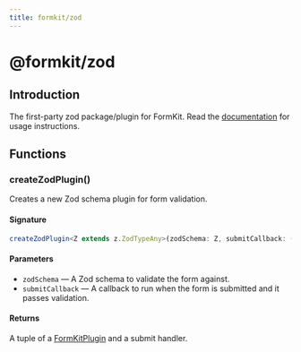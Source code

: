 ```yaml
---
title: formkit/zod
---
```


# @formkit/zod


## Introduction

The first-party zod package/plugin for FormKit. Read the [documentation](https://formkit.com/essentials/zod) for usage instructions.

## Functions

### createZodPlugin()

Creates a new Zod schema plugin for form validation.

#### Signature


```typescript
createZodPlugin<Z extends z.ZodTypeAny>(zodSchema: Z, submitCallback: (payload: z.infer<typeof zodSchema>, node: FormKitNode | undefined) => void | Promise<void>): [FormKitPlugin, (payload: any, node: FormKitNode | undefined) => void];
```

#### Parameters

- `zodSchema` — A Zod schema to validate the form against.
- `submitCallback` — A callback to run when the form is submitted and it passes validation.

#### Returns

 A tuple of a [FormKitPlugin](/api-reference/formkit-core#formkitplugin) and a submit handler.